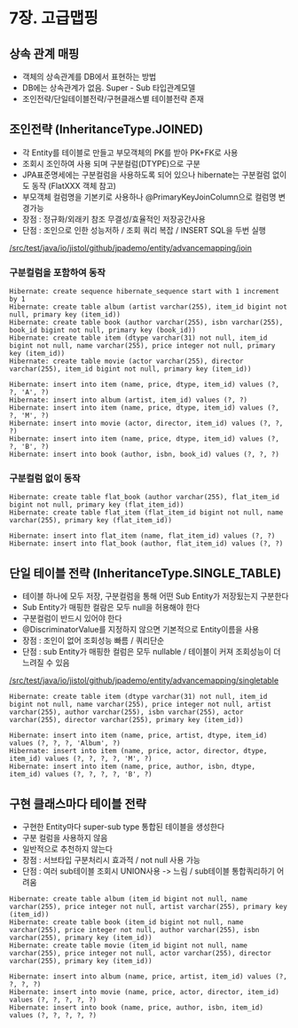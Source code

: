 # 7장. 고급맵핑 #

상속 관계 매핑
----
- 객체의 상속관계를 DB에서 표현하는 방법
- DB에는 상속관계가 없음. Super - Sub 타입관계모델
- 조인전략/단일테이블전략/구현클래스별 테이블전략 존재

조인전략 (InheritanceType.JOINED)
----
- 각 Entity를 테이블로 만들고 부모객체의 PK를 받아 PK+FK로 사용
- 조회시 조인하여 사용 되며 구분컬럼(DTYPE)으로 구분
- JPA표준명세에는 구분컬럼을 사용하도록 되어 있으나 hibernate는 구분컬럼 없이도 동작 (FlatXXX 객체 참고)
- 부모객체 컬럼명을 기본키로 사용하나 @PrimaryKeyJoinColumn으로 컬럼명 변경가능
- 장점 : 정규화/외래키 참조 무결성/효율적인 저장공간사용
- 단점 : 조인으로 인한 성능저하 / 조회 쿼리 복잡 / INSERT SQL을 두번 실행

[/src/test/java/io/jistol/github/jpademo/entity/advancemapping/join](/src/test/java/io/jistol/github/jpademo/entity/advancemapping/join)

### 구분컬럼을 포함하여 동작 ###
```text
Hibernate: create sequence hibernate_sequence start with 1 increment by 1
Hibernate: create table album (artist varchar(255), item_id bigint not null, primary key (item_id))
Hibernate: create table book (author varchar(255), isbn varchar(255), book_id bigint not null, primary key (book_id))
Hibernate: create table item (dtype varchar(31) not null, item_id bigint not null, name varchar(255), price integer not null, primary key (item_id))
Hibernate: create table movie (actor varchar(255), director varchar(255), item_id bigint not null, primary key (item_id))

Hibernate: insert into item (name, price, dtype, item_id) values (?, ?, 'A', ?)
Hibernate: insert into album (artist, item_id) values (?, ?)
Hibernate: insert into item (name, price, dtype, item_id) values (?, ?, 'M', ?)
Hibernate: insert into movie (actor, director, item_id) values (?, ?, ?)
Hibernate: insert into item (name, price, dtype, item_id) values (?, ?, 'B', ?)
Hibernate: insert into book (author, isbn, book_id) values (?, ?, ?)
```

### 구분컬럼 없이 동작 ###
```text
Hibernate: create table flat_book (author varchar(255), flat_item_id bigint not null, primary key (flat_item_id))
Hibernate: create table flat_item (flat_item_id bigint not null, name varchar(255), primary key (flat_item_id))

Hibernate: insert into flat_item (name, flat_item_id) values (?, ?)
Hibernate: insert into flat_book (author, flat_item_id) values (?, ?)
```

단일 테이블 전략 (InheritanceType.SINGLE_TABLE)
----
- 테이블 하나에 모두 저장, 구분컬럼을 통해 어떤 Sub Entity가 저장됬는지 구분한다
- Sub Entity가 매핑한 컬람은 모두 null을 허용해야 한다
- 구분컬럼이 반드시 있어야 한다
- @DiscriminatorValue를 지정하지 않으면 기본적으로 Entity이름을 사용
- 장점 : 조인이 없어 조회성능 빠름 / 쿼리단순
- 단점 : sub Entity가 매핑한 컬럼은 모두 nullable / 테이블이 커져 조회성능이 더 느려질 수 있음

[/src/test/java/io/jistol/github/jpademo/entity/advancemapping/singletable](/src/test/java/io/jistol/github/jpademo/entity/advancemapping/singletable)

```text
Hibernate: create table item (dtype varchar(31) not null, item_id bigint not null, name varchar(255), price integer not null, artist varchar(255), author varchar(255), isbn varchar(255), actor varchar(255), director varchar(255), primary key (item_id))

Hibernate: insert into item (name, price, artist, dtype, item_id) values (?, ?, ?, 'Album', ?)
Hibernate: insert into item (name, price, actor, director, dtype, item_id) values (?, ?, ?, ?, 'M', ?)
Hibernate: insert into item (name, price, author, isbn, dtype, item_id) values (?, ?, ?, ?, 'B', ?)
```

구현 클래스마다 테이블 전략
----
- 구현한 Entity마다 super-sub type 통합된 테이블을 생성한다
- 구분 컬럼을 사용하지 않음
- 일반적으로 추천하지 않는다
- 장점 : 서브타입 구분처리시 효과적 / not null 사용 가능
- 단점 : 여러 sub테이블 조회시 UNION사용 -> 느림 / sub테이블 통합쿼리하기 어려움

```text
Hibernate: create table album (item_id bigint not null, name varchar(255), price integer not null, artist varchar(255), primary key (item_id))
Hibernate: create table book (item_id bigint not null, name varchar(255), price integer not null, author varchar(255), isbn varchar(255), primary key (item_id))
Hibernate: create table movie (item_id bigint not null, name varchar(255), price integer not null, actor varchar(255), director varchar(255), primary key (item_id))

Hibernate: insert into album (name, price, artist, item_id) values (?, ?, ?, ?)
Hibernate: insert into movie (name, price, actor, director, item_id) values (?, ?, ?, ?, ?)
Hibernate: insert into book (name, price, author, isbn, item_id) values (?, ?, ?, ?, ?)
```
